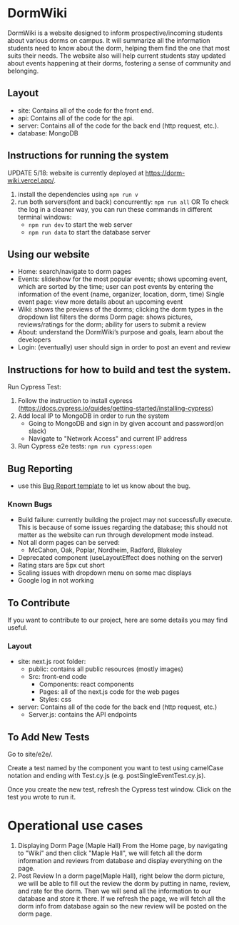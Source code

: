 # DormWiki
DormWiki is a website designed to inform prospective/incoming students about various dorms on campus. It will summarize all the information students need to know about the dorm, helping them find the one that most suits their needs. The website also will help current students stay updated about events happening at their dorms, fostering a sense of community and belonging.

## Layout
- site: Contains all of the code for the front end.
- api: Contains all of the code for the api.
- server: Contains all of the code for the back end (http request, etc.).
- database: MongoDB
## Instructions for running the system
UPDATE 5/18: website is currently deployed at https://dorm-wiki.vercel.app/.

1. install the dependencies using `npm run v`
2. run both servers(font and back) concurrently: `npm run all`
   OR 
   To check the log in a cleaner way, you can run these commands in different terminal windows:
	- `npm run dev` to start the web server
	- `npm run data` to start the database server


## Using our website
- Home: search/navigate to dorm pages
- Events: slideshow for the most popular events; shows upcoming event, which are sorted by the time; user can post events by entering the information of the event (name, organizer, location, dorm, time)
	Single event page: view more details about an upcoming event
- Wiki: shows the previews of the dorms; clicking the dorm types in the dropdown list filters the dorms
	Dorm page: shows pictures, reviews/ratings for the dorm; ability for users to submit a review
- About: understand the DormWiki’s purpose and goals, learn about the developers
- Login: (eventually) user should sign in order to post an event and review

## Instructions for how to build and test the system.
Run Cypress Test:
1. Follow the instruction to install cypress (https://docs.cypress.io/guides/getting-started/installing-cypress)
2. Add local IP to MongoDB in order to run the system
   - Going to MongoDB and sign in by given account and password(on slack)
   - Navigate to "Network Access" and current IP address
4. Run Cypress e2e tests: `npm run cypress:open`

## Bug Reporting
- use this [Bug Report template](https://github.com/DormWiki/dorm-wiki/blob/main/bug_template.md) to let us know about the bug.
### Known Bugs
- Build failure: currently building the project may not successfully execute. This is because of some issues regarding the database; this should not matter as the website can run through development mode instead.
- Not all dorm pages can be served:
	- McCahon, Oak, Poplar, Nordheim, Radford, Blakeley
- Deprecated component (useLayoutEffect does nothing on the server)
- Rating stars are 5px cut short
- Scaling issues with dropdown menu on some mac displays
- Google log in not working
## To Contribute
If you want to contribute to our project, here are some details you may find useful.
### Layout
- site: next.js root folder:
	- public: contains all public resources (mostly images)
	- Src: front-end code
		- Components: react components
		- Pages: all of the next.js code for the web pages
		- Styles: css
- server: Contains all of the code for the back end (http request, etc.)
	- Server.js: contains the API endpoints
## To Add New Tests
Go to  site/e2e/.

Create a test named by the component you want to test using camelCase notation and ending with Test.cy.js (e.g. postSingleEventTest.cy.js).

Once you create the new test, refresh the Cypress test window. Click on the test you wrote to run it.


# Operational use cases
1. Displaying Dorm Page (Maple Hall)
	From the Home page, by navigating to "Wiki" and then click "Maple Hall", we will fetch all the dorm information and 
	reviews from database and display everything on the page.
2. Post Review
	In a dorm page(Maple Hall), right below the dorm picture, we will be able to fill out the review the dorm by putting in name, 
	review, and rate for the dorm. Then we will send all the information to our database and store it there. If we refresh the
	page, we will fetch all the dorm info from database again so the new review will be posted on the dorm page. 
